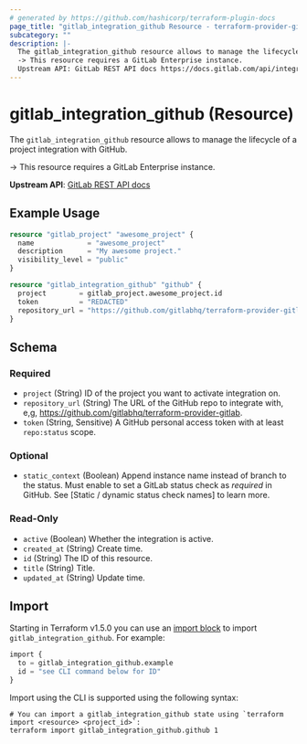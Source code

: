 ```yaml
---
# generated by https://github.com/hashicorp/terraform-plugin-docs
page_title: "gitlab_integration_github Resource - terraform-provider-gitlab"
subcategory: ""
description: |-
  The gitlab_integration_github resource allows to manage the lifecycle of a project integration with GitHub.
  -> This resource requires a GitLab Enterprise instance.
  Upstream API: GitLab REST API docs https://docs.gitlab.com/api/integrations/#github
---
```


# gitlab_integration_github (Resource)

The `gitlab_integration_github` resource allows to manage the lifecycle of a project integration with GitHub.

-> This resource requires a GitLab Enterprise instance.
	
**Upstream API**: [GitLab REST API docs](https://docs.gitlab.com/api/integrations/#github)

## Example Usage

```terraform
resource "gitlab_project" "awesome_project" {
  name             = "awesome_project"
  description      = "My awesome project."
  visibility_level = "public"
}

resource "gitlab_integration_github" "github" {
  project        = gitlab_project.awesome_project.id
  token          = "REDACTED"
  repository_url = "https://github.com/gitlabhq/terraform-provider-gitlab"
}
```

<!-- schema generated by tfplugindocs -->
## Schema

### Required

- `project` (String) ID of the project you want to activate integration on.
- `repository_url` (String) The URL of the GitHub repo to integrate with, e,g, https://github.com/gitlabhq/terraform-provider-gitlab.
- `token` (String, Sensitive) A GitHub personal access token with at least `repo:status` scope.

### Optional

- `static_context` (Boolean) Append instance name instead of branch to the status. Must enable to set a GitLab status check as _required_ in GitHub. See [Static / dynamic status check names] to learn more.

### Read-Only

- `active` (Boolean) Whether the integration is active.
- `created_at` (String) Create time.
- `id` (String) The ID of this resource.
- `title` (String) Title.
- `updated_at` (String) Update time.

## Import

Starting in Terraform v1.5.0 you can use an [import block](https://developer.hashicorp.com/terraform/language/import) to import `gitlab_integration_github`. For example:
```terraform
import {
  to = gitlab_integration_github.example
  id = "see CLI command below for ID"
}
```

Import using the CLI is supported using the following syntax:

```shell
# You can import a gitlab_integration_github state using `terraform import <resource> <project_id>`:
terraform import gitlab_integration_github.github 1
```
